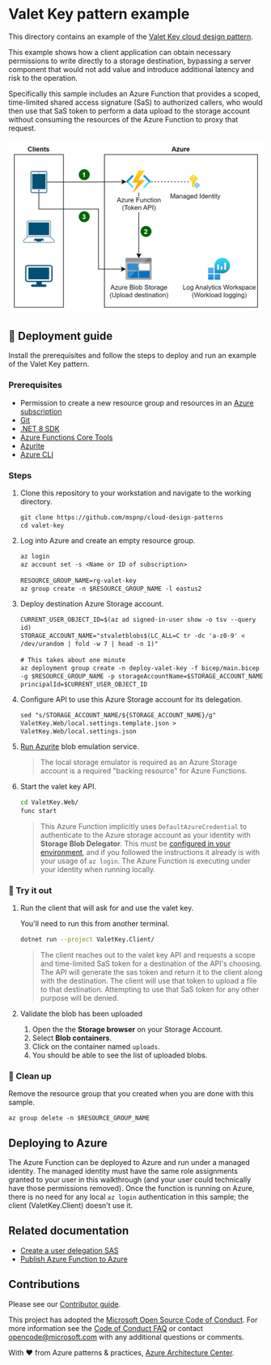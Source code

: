 # Valet Key pattern example

This directory contains an example of the [Valet Key cloud design pattern](https://learn.microsoft.com/azure/architecture/patterns/valet-key).

This example shows how a client application can obtain necessary permissions to write directly to a storage destination, bypassing a server component that would not add value and introduce additional latency and risk to the operation.

Specifically this sample includes an Azure Function that provides a scoped, time-limited shared access signature (SaS) to authorized callers, who would then use that SaS token to perform a data upload to the storage account without consuming the resources of the Azure Function to proxy that request.

![A diagram showing a client connecting to the token API, which in turn gets a SaS token for a storage account, and then the client connects to the storage account with that token.](valet-key-example.png)

## :rocket: Deployment guide

Install the prerequisites and follow the steps to deploy and run an example of the Valet Key pattern.

### Prerequisites

- Permission to create a new resource group and resources in an [Azure subscription](https://azure.com/free)
- [Git](https://git-scm.com/downloads)
- [.NET 8 SDK](https://dotnet.microsoft.com/download/dotnet/8.0)
- [Azure Functions Core Tools](https://learn.microsoft.com/azure/azure-functions/functions-run-local#install-the-azure-functions-core-tools)
- [Azurite](/azure/storage/common/storage-use-azurite)
- [Azure CLI](https://learn.microsoft.com/cli/azure/install-azure-cli)

### Steps

1. Clone this repository to your workstation and navigate to the working directory.

   ```shell
   git clone https://github.com/mspnp/cloud-design-patterns
   cd valet-key
   ```

1. Log into Azure and create an empty resource group.

   ```azurecli
   az login
   az account set -s <Name or ID of subscription>

   RESOURCE_GROUP_NAME=rg-valet-key
   az group create -n $RESOURCE_GROUP_NAME -l eastus2
   ```

1. Deploy destination Azure Storage account.

   ```azurecli
   CURRENT_USER_OBJECT_ID=$(az ad signed-in-user show -o tsv --query id)
   STORAGE_ACCOUNT_NAME="stvaletblobs$(LC_ALL=C tr -dc 'a-z0-9' < /dev/urandom | fold -w 7 | head -n 1)"

   # This takes about one minute
   az deployment group create -n deploy-valet-key -f bicep/main.bicep -g $RESOURCE_GROUP_NAME -p storageAccountName=$STORAGE_ACCOUNT_NAME principalId=$CURRENT_USER_OBJECT_ID
   ```

1. Configure API to use this Azure Storage account for its delegation.

   ```shell
   sed "s/STORAGE_ACCOUNT_NAME/${STORAGE_ACCOUNT_NAME}/g" ValetKey.Web/local.settings.template.json > ValetKey.Web/local.settings.json
   ```

1. [Run Azurite](https://learn.microsoft.com/azure/storage/common/storage-use-azurite#run-azurite) blob emulation service.

   > The local storage emulator is required as an Azure Storage account is a required "backing resource" for Azure Functions.

1. Start the valet key API.

   ```bash
   cd ValetKey.Web/
   func start
   ```

   > This Azure Function implicitly uses `DefaultAzureCredential` to authenticate to the Azure storage account as your identity with **Storage Blob Delegator**. This must be [configured in your environment](https://learn.microsoft.com/dotnet/azure/sdk/authentication/?tabs=command-line#exploring-the-sequence-of-defaultazurecredential-authentication-methods), and if you followed the instructions it already is with your usage of `az login`. The Azure Function is executing under your identity when running locally.

### :checkered_flag: Try it out

1. Run the client that will ask for and use the valet key.

   You'll need to run this from another terminal.

   ```bash
   dotnet run --project ValetKey.Client/
   ```

   > The client reaches out to the valet key API and requests a scope and time-limited SaS token for a destination of the API's choosing. The API will generate the sas token and return it to the client along with the destination. The client will use that token to upload a file to that destination. Attempting to use that SaS token for any other purpose will be denied.

1. Validate the blob has been uploaded

   1. Open the the **Storage browser** on your Storage Account.
   1. Select **Blob containers**.
   1. Click on the container named `uploads`.
   1. You should be able to see the list of uploaded blobs.

### :broom: Clean up

Remove the resource group that you created when you are done with this sample.

```azurecli
az group delete -n $RESOURCE_GROUP_NAME
```

## Deploying to Azure

The Azure Function can be deployed to Azure and run under a managed identity. The managed identity must have the same role assignments granted to your user in this walkthrough (and your user could technically have those permissions removed). Once the function is running on Azure, there is no need for any local `az login` authentication in this sample; the client (ValetKey.Client) doesn't use it.

## Related documentation

- [Create a user delegation SAS](https://learn.microsoft.com/rest/api/storageservices/create-user-delegation-sas)
- [Publish Azure Function to Azure](https://learn.microsoft.com/azure/azure-functions/functions-run-local#publish)

## Contributions

Please see our [Contributor guide](../CONTRIBUTING.md).

This project has adopted the [Microsoft Open Source Code of Conduct](https://opensource.microsoft.com/codeofconduct/). For more information see the [Code of Conduct FAQ](https://opensource.microsoft.com/codeofconduct/faq/) or contact <opencode@microsoft.com> with any additional questions or comments.

With :heart: from Azure patterns & practices, [Azure Architecture Center](https://azure.com/architecture).
